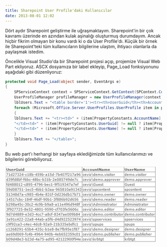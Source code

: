 ```yaml
---
title: Sharepoint User Profile'daki Kullanıcılar
date: 2013-08-01 12:02
---
```


Dört aydır Sharepoint geliştirme ile uğraşmaktayım. Sharepoint'in bir çok kavramı üzerinde en azından kulak aşinalığı oluşturmuş durumdayım. Ancak hiçbir fikrim olmayan bir konu vardı ki o da User Profile'dı. Küçük bir örnek ile Sharepoint'teki tüm kullanıcıların bilgilerine ulaştım, ihtiyacı olanlarla da paylaşmak istedim.

<!--more-->
Öncelikle Visual Studio'da bir Sharepoint projesi açıp, projemize Visual Web Part ekliyoruz. ASCX dosyamıza bir label ekleyip, Page_Load fonksiyonunu aşağıdaki gibi düzenliyoruz:

```csharp
protected void Page_Load(object sender, EventArgs e)
{
    SPServiceContext context = SPServiceContext.GetContext(SPContext.Current.Site);
    UserProfileManager profileManager = new UserProfileManager(context);
    lblUsers.Text = "<table border='1'><tr><th>UserGuid</th><th>AccountName</th><th>UserName</th></tr>";
    foreach (Microsoft.Office.Server.UserProfiles.UserProfile item in profileManager)
    {
    lblUsers.Text += "<tr><td>" + (item[PropertyConstants.AccountName] != null ? item[PropertyConstants.UserGuid].Value : "") +
    "</td><td>" + (item[PropertyConstants.UserGuid] != null ? item[PropertyConstants.AccountName].Value : "") +
    "</td><td>" + (item[PropertyConstants.UserName] != null ? item[PropertyConstants.UserName].Value : "") + "</td></tr>";
    }
    lblUsers.Text += "</table>";
}
```

Bu web part'ı herhangi bir sayfaya eklediğimizde tüm kullanıcılarımızı ve bilgilerini görebiliyoruz.

![sharepoint-users](/uploads/2013/08/sharepoint-users.png)
